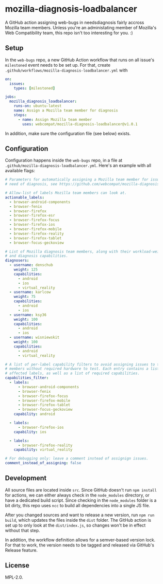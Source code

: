 # mozilla-diagnosis-loadbalancer

A GitHub action assigning web-bugs in needsdiagnosis fairly accross Mozilla team members. Unless you're an administating member of Mozilla's Web Compatibility team, this repo isn't too interesting for you. :)

## Setup

In the `web-bugs` repo, a new GitHub Action workflow that runs on all issue's `milestoned` event needs to be set up. For that, create `.github/workflows/mozilla-diagnosis-loadbalancer.yml` with

```yml
on:
  issues:
    types: [milestoned]

jobs:
  mozilla_diagnosis_loadbalancer:
    runs-on: ubuntu-latest
    name: Assign a Mozilla team member for diagnosis
    steps:
      - name: Assign Mozilla team member
        uses: webcompat/mozilla-diagnosis-loadbalancer@v1.0.1
```

In addition, make sure the configuration file (see below) exists.

## Configuration

Configuration happens inside the `web-bugs` repo, in a file at `.github/mozilla-diagnosis-loadbalancer.yml`. Here's an example with all available flags:

```yml
# Parameters for automatically assigning a Mozilla team member for issues in
# need of diagnosis, see https://github.com/webcompat/mozilla-diagnosis-loadbalancer

# Allow-list of labels Mozilla team members can look at.
actionable_labels:
  - browser-android-components
  - browser-fenix
  - browser-firefox
  - browser-firefox-esr
  - browser-firefox-focus
  - browser-firefox-ios
  - browser-firefox-mobile
  - browser-firefox-reality
  - browser-firefox-tablet
  - browser-focus-geckoview

# List of Mozilla diagnosis team members, along with their workload-weight
# and diagnosis capabilities.
diagnosers:
  - username: denschub
    weight: 125
    capabilities:
      - android
      - ios
      - virtual_reality
  - username: karlcow
    weight: 75
    capabilities:
      - android
      - ios
  - username: ksy36
    weight: 100
    capabilities:
      - android
      - ios
  - username: wisniewskit
    weight: 100
    capabilities:
      - android
      - virtual_reality

# A list of per-label capability filters to avoid assigning issues to team
# members without required hardware to test. Each entry contains a list of
# affected labels, as well as a list of required capabilities.
capabilities_filter:
  - labels:
      - browser-android-components
      - browser-fenix
      - browser-firefox-focus
      - browser-firefox-mobile
      - browser-firefox-tablet
      - browser-focus-geckoview
    capability: android

  - labels:
      - browser-firefox-ios
    capability: ios

  - labels:
      - browser-firefox-reality
    capability: virtual_reality

# For debugging only: leave a comment instead of assignign issues.
comment_instead_of_assigning: false
```

## Development

All source files are located inside `src`. Since GitHub doesn't run `npm install` for actions, we can either always check in the `node_modules` directory, or have a dedicated build script. Since checking in the `node_modules` folder is a bit dirty, this repo uses `ncc` to build all dependencies into a single JS file.

After you changed sources and want to release a new version, run `npm run build`, which updates the files inside the `dist` folder. The GitHub action is set up to only look at the `dist/index.js`, so changes won't be in effect without that step.

In addition, the workflow definition allows for a semver-based version lock. For that to work, the version needs to be tagged and released via GitHub's Release feature.

## License

MPL-2.0.
